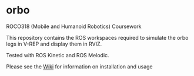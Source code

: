 # orbo
ROCO318 (Mobile and Humanoid Robotics) Coursework

This repository contains the ROS workspaces required to simulate the orbo legs in V-REP and display them in RVIZ.

Tested with ROS Kinetic and ROS Melodic.

Please see the [Wiki](../../wiki) for information on installation and usage
